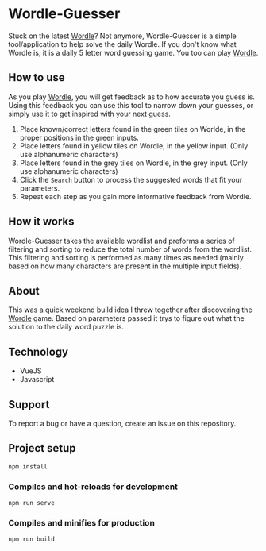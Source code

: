 # Wordle-Guesser
Stuck on the latest [Wordle](https://www.powerlanguage.co.uk/wordle/)? Not anymore, Wordle-Guesser is a simple tool/application to help solve the daily Wordle. If you don't know what Wordle is, it is a daily 5 letter word guessing game. You too can play [Wordle](https://www.powerlanguage.co.uk/wordle/).

## How to use
As you play [Wordle](https://www.powerlanguage.co.uk/wordle/), you will get feedback as to how accurate you guess is. Using this feedback you can use this tool to narrow down your guesses, or simply use it to get inspired with your next guess.
1. Place known/correct letters found in the green tiles on Worlde, in the proper positions in the green inputs.
2. Place letters found in yellow tiles on Wordle, in the yellow input. (Only use alphanumeric characters)
3. Place letters found in the grey tiles on Wordle, in the grey input. (Only use alphanumeric characters)
4. Click the `Search` button to process the suggested words that fit your parameters.
5. Repeat each step as you gain more informative feedback from Wordle.

## How it works
Wordle-Guesser takes the available wordlist and preforms a series of filtering and sorting to reduce the total number of words from the wordlist. This filtering and sorting is performed as many times as needed (mainly based on how many characters are present in the multiple input fields).

## About
This was a quick weekend build idea I threw together after discovering the [Wordle](https://www.powerlanguage.co.uk/wordle/) game. Based on parameters passed it trys to figure out what the solution to the daily word puzzle is.

## Technology
- VueJS
- Javascript

## Support
To report a bug or have a question, create an issue on this repository.

## Project setup
```
npm install
```
### Compiles and hot-reloads for development
```
npm run serve
```
### Compiles and minifies for production
```
npm run build
```
